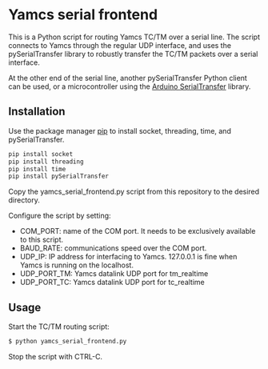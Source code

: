 # Yamcs serial frontend

This is a Python script for routing Yamcs TC/TM over a serial line.  The script connects to Yamcs through the regular UDP interface, and uses the pySerialTransfer library to robustly transfer the TC/TM packets over a serial interface.

At the other end of the serial line, another pySerialTransfer Python client can be used, or a microcontroller using the [Arduino SerialTransfer](https://docs.arduino.cc/libraries/serialtransfer/) library.

## Installation

Use the package manager [pip](https://pip.pypa.io/en/stable/) to install socket, threading, time, and pySerialTransfer.

```bash
pip install socket
pip install threading
pip install time
pip install pySerialTransfer
```

Copy the yamcs_serial_frontend.py script from this repository to the desired directory. 

Configure the script by setting:
- COM_PORT: name of the COM port.  It needs to be exclusively available to this script.
- BAUD_RATE: communications speed over the COM port.
- UDP_IP: IP address for interfacing to Yamcs.  127.0.0.1 is fine when Yamcs is running on the localhost.
- UDP_PORT_TM: Yamcs datalink UDP port for tm_realtime
- UDP_PORT_TC: Yamcs datalink UDP port for tc_realtime

## Usage

Start the TC/TM routing script:

```bash
$ python yamcs_serial_frontend.py
```
Stop the script with CTRL-C.
